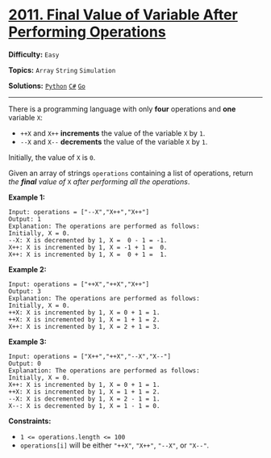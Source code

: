 # [2011. Final Value of Variable After Performing Operations](https://leetcode.com/problems/final-value-of-variable-after-performing-operations/)

**Difficulty:** `Easy`  

**Topics:** `Array` `String` `Simulation`  

**Solutions:** [`Python`](../../src/python/challenges/problems/final_value_of_variable_after_performing_operations_test.py) [`C#`](../../src/csharp/challenges/Problems/FinalValueOfVariableAfterPerformingOperations.cs) [`Go`](../../src/go/challenges/problems/final_value_of_variable_after_performing_operations_test.go)  

---

There is a programming language with only **four** operations and **one** variable `X`:

* `++X` and `X++` **increments** the value of the variable `X` by `1`.
* `--X` and `X--` **decrements** the value of the variable `X` by `1`.

Initially, the value of `X` is `0`.

Given an array of strings `operations` containing a list of operations, return *the **final** value of* `X` *after performing all the operations*.

**Example 1:**

```
Input: operations = ["--X","X++","X++"]
Output: 1
Explanation: The operations are performed as follows:
Initially, X = 0.
--X: X is decremented by 1, X =  0 - 1 = -1.
X++: X is incremented by 1, X = -1 + 1 =  0.
X++: X is incremented by 1, X =  0 + 1 =  1.
```

**Example 2:**

```
Input: operations = ["++X","++X","X++"]
Output: 3
Explanation: The operations are performed as follows:
Initially, X = 0.
++X: X is incremented by 1, X = 0 + 1 = 1.
++X: X is incremented by 1, X = 1 + 1 = 2.
X++: X is incremented by 1, X = 2 + 1 = 3.
```

**Example 3:**

```
Input: operations = ["X++","++X","--X","X--"]
Output: 0
Explanation: The operations are performed as follows:
Initially, X = 0.
X++: X is incremented by 1, X = 0 + 1 = 1.
++X: X is incremented by 1, X = 1 + 1 = 2.
--X: X is decremented by 1, X = 2 - 1 = 1.
X--: X is decremented by 1, X = 1 - 1 = 0.
```

**Constraints:**

* `1 <= operations.length <= 100`
* `operations[i]` will be either `"++X"`, `"X++"`, `"--X"`, or `"X--"`.